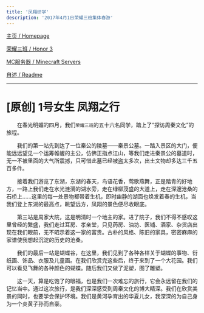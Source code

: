 ```yaml
---
title: '凤翔研学'
description: '2017年4月1日荣耀三班集体春游'
---
```


[主页 / Homepage](..)

[荣耀三班 / Honor 3](../honor3)

[MC服务器 / Minecraft Servers](../mc)

[自述 / Readme](../README)

------

# [原创] 1号女生 凤翔之行

　　在春光明媚的四月，我们`荣耀三班`的五十六名同学，踏上了“探访周秦文化”的旅程。

　　我们的第一站先到达了一位秦公的陵墓——秦景公墓。一踏入景区的大门，便能远远望见一个运筹帷幄的主公，仿佛正指点江山，等我们走进秦景公的墓道时，无一不被里面的大气所震撼，只可惜此墓已经被盗太多次，出土文物却多达三千五百多件。

　　接着我们游览了东湖，东湖的春天，鸟语花香，莺歌燕舞，正是踏青的好地方，一路上我们走在水光涟漪的湖水旁，走在绿柳茂盛的大道上，走在深邃沧桑的石桥上……这里的每一处景物都带着生机，即时幽静的湖面也焕发着春的生机，当我们登上东湖的最高点，眺望远方，凤翔的景色便尽收眼底。

　　第三站是周家大院，这是明清时一个地主的家。进了院子，我们不得不感叹这里曾经的繁盛，我们走过耳房、孝亲堂，只见药房、油坊、医铺、酒家、杂货店出现在我们眼前，无不昭示着这一家的富贵。古朴的风格、陈旧的家具，密密麻麻的家谱使我想起沉淀的历史的沧桑。

　　我们的最后一站是蝴蝶谷，在这里，我们见到了各种各样关于蝴蝶的事物、衍纸画、饰品、衣服及儿童画。在我们欣赏完这些后，终于来到了一个大花园。我们可以看见飞舞的各种颜色的蝴蝶。随后我们又做了泥塑，图了雕塑。

　　这一天，算是吃饱了的眼福，也是我们一次难忘的旅行，它会永远留在我们的记忆当中。通过这次旅行，是我们深深感受到周秦文化的博大精深。我们在欣赏美景的同时，也要学会保护环境。我们是黄河孕育出的华夏儿女，我深深的为自己身为一个炎黄子孙而自豪。